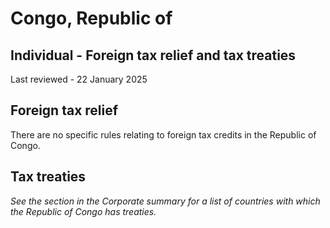 # Congo, Republic of
## Individual - Foreign tax relief and tax treaties
Last reviewed - 22 January 2025
## Foreign tax relief
There are no specific rules relating to foreign tax credits in the Republic of Congo.
## Tax treaties
_See the section in the Corporate summary for a list of countries with which the Republic of Congo has treaties._
